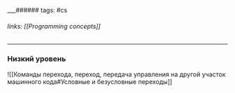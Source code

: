 
___###### tags: #cs
###### links: [[Programming concepts]]
___

### Низкий уровень
![[Команды перехода, переход, передача управления на другой участок машинного кода#Условные и безусловные переходы]]